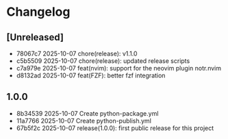# Changelog

## [Unreleased]

- 78067c7 2025-10-07 chore(release): v1.1.0
- c5b5509 2025-10-07 chore(release): updated release scripts
- c7a979e 2025-10-07 feat(nvim): support for the neovim plugin notr.nvim
- d8132ad 2025-10-07 feat(FZF): better fzf integration

## 1.0.0

- 8b34539 2025-10-07 Create python-package.yml
- 11a7766 2025-10-07 Create python-publish.yml
- 67b5f2c 2025-10-07 release(1.0.0): first public release for this project
